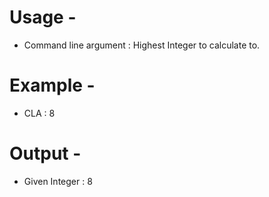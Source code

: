 # Usage - 
- Command line argument : Highest Integer to calculate to.

# Example - 
- CLA : 8

# Output - 
- Given Integer : 8

![]()
